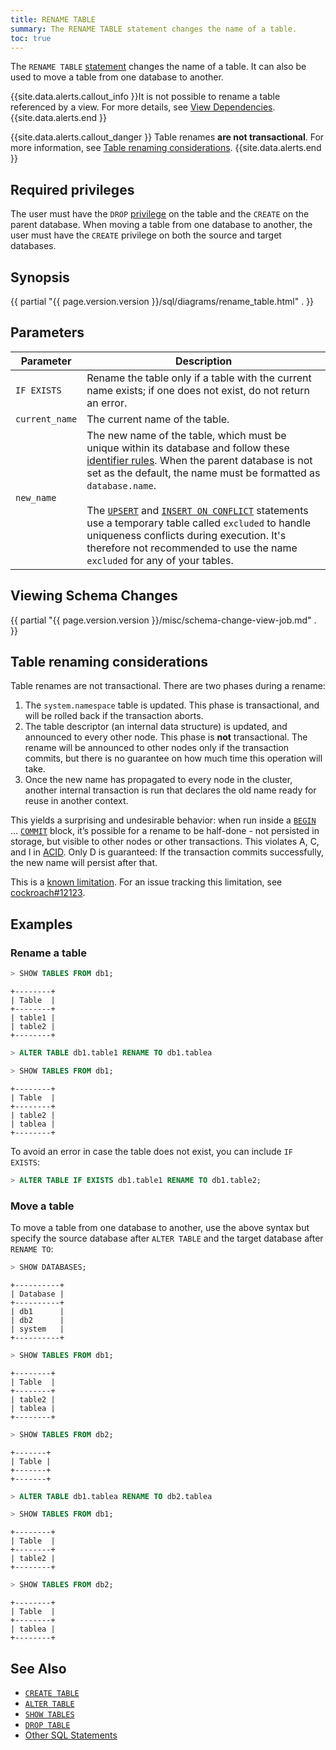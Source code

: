 ```yaml
---
title: RENAME TABLE
summary: The RENAME TABLE statement changes the name of a table.
toc: true
---
```


The `RENAME TABLE` [statement](sql-statements.html) changes the name of a table. It can also be used to move a table from one database to another.

{{site.data.alerts.callout_info }}It is not possible to rename a table referenced by a view. For more details, see <a href="views.html#view-dependencies">View Dependencies</a>.{{site.data.alerts.end }}

{{site.data.alerts.callout_danger }}
Table renames **are not transactional**. For more information, see [Table renaming considerations](#table-renaming-considerations).
{{site.data.alerts.end }}

## Required privileges

The user must have the `DROP` [privilege](privileges.html) on the table and the `CREATE` on the parent database. When moving a table from one database to another, the user must have the `CREATE` privilege on both the source and target databases.

## Synopsis

<div>
{{ partial "{{ page.version.version }}/sql/diagrams/rename_table.html" . }}
</div>

## Parameters

| Parameter | Description |
|-----------|-------------|
| `IF EXISTS` | Rename the table only if a table with the current name exists; if one does not exist, do not return an error. |
| `current_name` | The current name of the table. |
| `new_name` | The new name of the table, which must be unique within its database and follow these [identifier rules](keywords-and-identifiers.html#identifiers). When the parent database is not set as the default, the name must be formatted as `database.name`.<br><br>The [`UPSERT`](upsert.html) and [`INSERT ON CONFLICT`](insert.html) statements use a temporary table called `excluded` to handle uniqueness conflicts during execution. It's therefore not recommended to use the name `excluded` for any of your tables. |

## Viewing Schema Changes

{{ partial "{{ page.version.version }}/misc/schema-change-view-job.md" . }}

## Table renaming considerations

Table renames are not transactional. There are two phases during a rename:

1. The `system.namespace` table is updated. This phase is transactional, and will be rolled back if the transaction aborts.
2. The table descriptor (an internal data structure) is updated, and announced to every other node. This phase is **not** transactional. The rename will be announced to other nodes only if the transaction commits, but there is no guarantee on how much time this operation will take.
3. Once the new name has propagated to every node in the cluster, another internal transaction is run that declares the old name ready for reuse in another context.

This yields a surprising and undesirable behavior: when run inside a [`BEGIN`](begin-transaction.html) ... [`COMMIT`](commit-transaction.html) block, it’s possible for a rename to be half-done - not persisted in storage, but visible to other nodes or other transactions. This violates A, C, and I in [ACID](https://en.wikipedia.org/wiki/ACID_(computer_science)). Only D is guaranteed: If the transaction commits successfully, the new name will persist after that.

This is a [known limitation](known-limitations.html#database-and-table-renames-are-not-transactional). For an issue tracking this limitation, see [cockroach#12123](https://github.com/cockroachdb/cockroach/issues/12123).

## Examples

### Rename a table

~~~ sql
> SHOW TABLES FROM db1;
~~~
~~~
+--------+
| Table  |
+--------+
| table1 |
| table2 |
+--------+
~~~
~~~ sql
> ALTER TABLE db1.table1 RENAME TO db1.tablea
~~~
~~~ sql
> SHOW TABLES FROM db1;
~~~
~~~
+--------+
| Table  |
+--------+
| table2 |
| tablea |
+--------+
~~~

To avoid an error in case the table does not exist, you can include `IF EXISTS`:

~~~ sql
> ALTER TABLE IF EXISTS db1.table1 RENAME TO db1.table2;
~~~

### Move a table

To move a table from one database to another, use the above syntax but specify the source database after `ALTER TABLE` and the target database after `RENAME TO`:

~~~ sql
> SHOW DATABASES;
~~~
~~~
+----------+
| Database |
+----------+
| db1      |
| db2      |
| system   |
+----------+
~~~
~~~ sql
> SHOW TABLES FROM db1;
~~~
~~~
+--------+
| Table  |
+--------+
| table2 |
| tablea |
+--------+
~~~
~~~ sql
> SHOW TABLES FROM db2;
~~~
~~~
+-------+
| Table |
+-------+
+-------+
~~~
~~~ sql
> ALTER TABLE db1.tablea RENAME TO db2.tablea
~~~
~~~ sql
> SHOW TABLES FROM db1;
~~~
~~~
+--------+
| Table  |
+--------+
| table2 |
+--------+
~~~
~~~ sql
> SHOW TABLES FROM db2;
~~~
~~~
+--------+
| Table  |
+--------+
| tablea |
+--------+
~~~

## See Also

- [`CREATE TABLE`](create-table.html)  
- [`ALTER TABLE`](alter-table.html)  
- [`SHOW TABLES`](show-tables.html)  
- [`DROP TABLE`](drop-table.html)  
- [Other SQL Statements](sql-statements.html)

